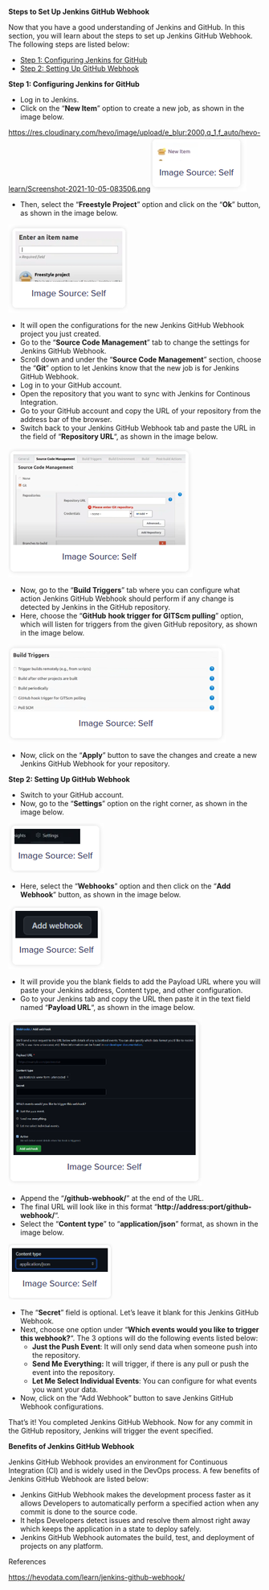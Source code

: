 **Steps to Set Up Jenkins GitHub Webhook**

Now that you have a good understanding of Jenkins and GitHub. In this section, you will learn about the steps to set up Jenkins GitHub Webhook. The following steps are listed below:

-   [Step 1: Configuring Jenkins for GitHub](https://hevodata.com/learn/jenkins-github-webhook/#step1)
-   [Step 2: Setting Up GitHub Webhook](https://hevodata.com/learn/jenkins-github-webhook/#step2)

**Step 1: Configuring Jenkins for GitHub**

-   Log in to Jenkins.
-   Click on the “**New Item**” option to create a new job, as shown in the image below.

<https://res.cloudinary.com/hevo/image/upload/e_blur:2000,q_1,f_auto/hevo-learn/Screenshot-2021-10-05-083506.png>![](media/fbd904517292476b0d86b92a5e15927a.png)

-   Then, select the “**Freestyle Project**” option and click on the “**Ok**” button, as shown in the image below.

![](media/d11ae4ee7e95ed81bf446befa084cb8a.png)

-   It will open the configurations for the new Jenkins GitHub Webhook project you just created.
-   Go to the “**Source Code Management**” tab to change the settings for Jenkins GitHub Webhook.
-   Scroll down and under the “**Source Code Management**” section, choose the “**Git**” option to let Jenkins know that the new job is for Jenkins GitHub Webhook.
-   Log in to your GitHub account.
-   Open the repository that you want to sync with Jenkins for Continous Integration.
-   Go to your GitHub account and copy the URL of your repository from the address bar of the browser.
-   Switch back to your Jenkins GitHub Webhook tab and paste the URL in the field of “**Repository URL**“, as shown in the image below.

![](media/0750c46fc931b688e7ef48641e9f2c64.png)

-   Now, go to the “**Build Triggers**” tab where you can configure what action Jenkins GitHub Webhook should perform if any change is detected by Jenkins in the GitHub repository.
-   Here, choose the “**GitHub** **hook trigger for GITScm pulling**” option, which will listen for triggers from the given GitHub repository, as shown in the image below.

![](media/9b2e172d66131de0728df961be82858b.png)

-   Now, click on the “**Apply**” button to save the changes and create a new Jenkins GitHub Webhook for your repository.

**Step 2: Setting Up GitHub Webhook**

-   Switch to your GitHub account.
-   Now, go to the “**Settings**” option on the right corner, as shown in the image below.

![](media/99228750ebe4f4144ad0947f8c864b9a.png)

-   Here, select the “**Webhooks**” option and then click on the “**Add Webhook**” button, as shown in the image below.

![](media/464335eac0d0dce7772fab0ff49f74ef.png)

-   It will provide you the blank fields to add the Payload URL where you will paste your Jenkins address, Content type, and other configuration.
-   Go to your Jenkins tab and copy the URL then paste it in the text field named “**Payload URL**“, as shown in the image below.

![](media/e55ba756988053f9b48a44ab9fa1ab17.png)

-   Append the “**/github-webhook/**” at the end of the URL.
-   The final URL will look like in this format “**http://address:port/github-webhook/**“.
-   Select the “**Content type**” to “**application/json**” format, as shown in the image below.

![](media/d0d7e7ae3d5450d57eb076832902607d.png)

-   The “**Secret**” field is optional. Let’s leave it blank for this Jenkins GitHub Webhook.
-   Next, choose one option under “**Which events would you like to trigger this webhook?**“. The 3 options will do the following events listed below:
    -   **Just the Push Event**: It will only send data when someone push into the repository.
    -   **Send Me Everything:** It will trigger, if there is any pull or push the event into the repository.
    -   **Let Me Select Individual Events**: You can configure for what events you want your data.
-   Now, click on the “Add Webhook” button to save Jenkins GitHub Webhook configurations.

That’s it! You completed Jenkins GitHub Webhook. Now for any commit in the GitHub repository, Jenkins will trigger the event specified.

**Benefits of Jenkins GitHub Webhook**

Jenkins GitHub Webhook provides an environment for Continuous Integration (CI) and is widely used in the DevOps process. A few benefits of Jenkins GitHub Webhook are listed below:

-   Jenkins GitHub Webhook makes the development process faster as it allows Developers to automatically perform a specified action when any commit is done to the source code.
-   It helps Developers detect issues and resolve them almost right away which keeps the application in a state to deploy safely.
-   Jenkins GitHub Webhook automates the build, test, and deployment of projects on any platform.

References

https://hevodata.com/learn/jenkins-github-webhook/

